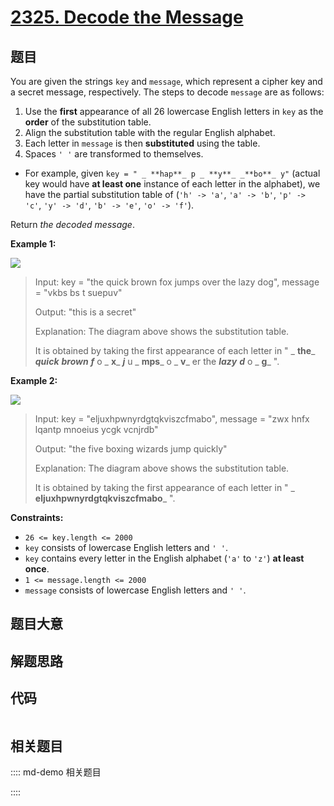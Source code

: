 # [2325. Decode the Message](https://leetcode.com/problems/decode-the-message/)

## 题目

You are given the strings `key` and `message`, which represent a cipher key
and a secret message, respectively. The steps to decode `message` are as
follows:

  1. Use the **first** appearance of all 26 lowercase English letters in `key` as the **order** of the substitution table.
  2. Align the substitution table with the regular English alphabet.
  3. Each letter in `message` is then **substituted** using the table.
  4. Spaces `' '` are transformed to themselves.

  * For example, given `key = " _ **hap**_ p _ **y**_ _**bo**_ y"` (actual key would have **at least one** instance of each letter in the alphabet), we have the partial substitution table of (`'h' -> 'a'`, `'a' -> 'b'`, `'p' -> 'c'`, `'y' -> 'd'`, `'b' -> 'e'`, `'o' -> 'f'`).

Return _the decoded message_.



**Example 1:**

![](https://assets.leetcode.com/uploads/2022/05/08/ex1new4.jpg)

> Input: key = "the quick brown fox jumps over the lazy dog", message = "vkbs bs t suepuv"
> 
> Output: "this is a secret"
> 
> Explanation: The diagram above shows the substitution table.
> 
> It is obtained by taking the first appearance of each letter in " _ **the**_ _**quick**_ _**brown**_ _**f**_ o _ **x**_ _**j**_ u _ **mps**_ o _ **v**_ er the _**lazy**_ _**d**_ o _ **g**_ ".

**Example 2:**

![](https://assets.leetcode.com/uploads/2022/05/08/ex2new.jpg)

> Input: key = "eljuxhpwnyrdgtqkviszcfmabo", message = "zwx hnfx lqantp mnoeius ycgk vcnjrdb"
> 
> Output: "the five boxing wizards jump quickly"
> 
> Explanation: The diagram above shows the substitution table.
> 
> It is obtained by taking the first appearance of each letter in " _ **eljuxhpwnyrdgtqkviszcfmabo**_ ".

**Constraints:**

  * `26 <= key.length <= 2000`
  * `key` consists of lowercase English letters and `' '`.
  * `key` contains every letter in the English alphabet (`'a'` to `'z'`) **at least once**.
  * `1 <= message.length <= 2000`
  * `message` consists of lowercase English letters and `' '`.


## 题目大意

## 解题思路

## 代码

```javascript

```

## 相关题目

:::: md-demo 相关题目

::::
